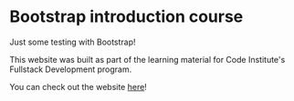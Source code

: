 # Bootstrap introduction course

Just some testing with Bootstrap!

This website was built as part of the learning material for Code Institute's Fullstack Development program.

You can check out the website [here](https://teo-dor.github.io/my-full-template/index.html)!
